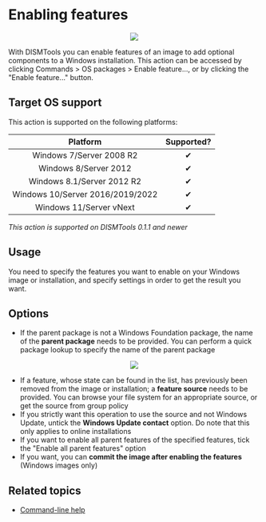 # Enabling features

<p align="center">
	<img src="../../../res/img_tasks/features/enable_feature.png" />
</p>

With DISMTools you can enable features of an image to add optional components to a Windows installation. This action can be accessed by clicking Commands > OS packages > Enable feature..., or by clicking the "Enable feature..." button.

## Target OS support

This action is supported on the following platforms:

| Platform | Supported? |
|:--:|:--:|
| Windows 7/Server 2008 R2 | ✔ |
| Windows 8/Server 2012 | ✔ |
| Windows 8.1/Server 2012 R2 | ✔ |
| Windows 10/Server 2016/2019/2022 | ✔ |
| Windows 11/Server vNext | ✔ |

<i>This action is supported on DISMTools 0.1.1 and newer</i>

## Usage

You need to specify the features you want to enable on your Windows image or installation, and specify settings in order to get the result you want.

## Options

- If the parent package is not a Windows Foundation package, the name of the **parent package** needs to be provided. You can perform a quick package lookup to specify the name of the parent package

<p align="center">
	<img src="../../../res/img_tasks/features/pkg_lookup.png" />
</p>

- If a feature, whose state can be found in the list, has previously been removed from the image or installation; a **feature source** needs to be provided. You can browse your file system for an appropriate source, or get the source from group policy
- If you strictly want this operation to use the source and not Windows Update, untick the **Windows Update contact** option. Do note that this only applies to online installations
- If you want to enable all parent features of the specified features, tick the "Enable all parent features" option
- If you want, you can **commit the image after enabling the features** (Windows images only)

## Related topics

- [Command-line help](https://example.com)